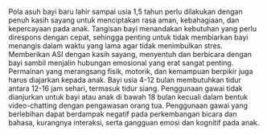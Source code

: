 Pola asuh bayi baru lahir sampai usia 1,5 tahun perlu dilakukan dengan penuh kasih sayang untuk menciptakan rasa aman, kebahagiaan, dan kepercayaan pada anak. Tangisan bayi menandakan kebutuhan yang perlu direspons dengan cepat, sehingga penting untuk tidak membiarkan bayi menangis dalam waktu yang lama agar tidak menimbulkan stres. Memberikan ASI dengan kasih sayang, menyentuh dan berbicara dengan bayi sambil menjalin hubungan emosional yang erat sangat penting. Permainan yang merangsang fisik, motorik, dan kemampuan berpikir juga harus diajarkan kepada anak. Bayi usia 4-12 bulan membutuhkan tidur antara 12-16 jam sehari, termasuk tidur siang. Penggunaan gawai tidak dianjurkan untuk bayi atau anak di bawah 18 bulan kecuali dalam bentuk video-chatting dengan pengawasan orang tua. Penggunaan gawai yang berlebihan dapat berdampak negatif pada perkembangan bicara dan bahasa, kurangnya interaksi, serta gangguan emosi dan kognitif pada anak.